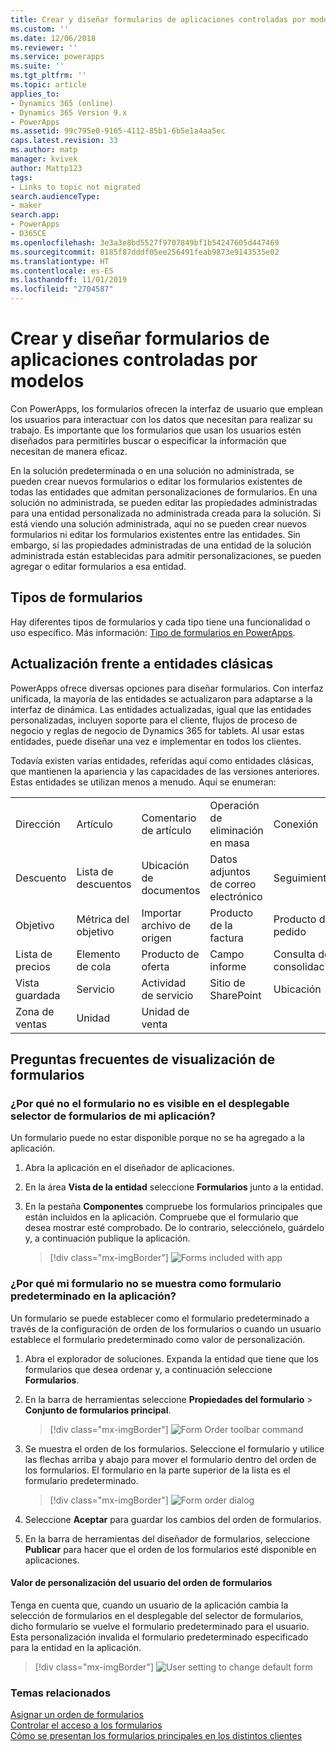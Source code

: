 ```yaml
---
title: Crear y diseñar formularios de aplicaciones controladas por modelos | MicrosoftDocs
ms.custom: ''
ms.date: 12/06/2018
ms.reviewer: ''
ms.service: powerapps
ms.suite: ''
ms.tgt_pltfrm: ''
ms.topic: article
applies_to:
- Dynamics 365 (online)
- Dynamics 365 Version 9.x
- PowerApps
ms.assetid: 99c795e0-9165-4112-85b1-6b5e1a4aa5ec
caps.latest.revision: 33
ms.author: matp
manager: kvivek
author: Mattp123
tags:
- Links to topic not migrated
search.audienceType:
- maker
search.app:
- PowerApps
- D365CE
ms.openlocfilehash: 3e3a3e8bd5527f9707849bf1b54247605d447469
ms.sourcegitcommit: 8185f87dddf05ee256491feab9873e9143535e02
ms.translationtype: HT
ms.contentlocale: es-ES
ms.lasthandoff: 11/01/2019
ms.locfileid: "2704587"
---
```

# <a name="create-and-design-model-driven-app-forms"></a>Crear y diseñar formularios de aplicaciones controladas por modelos 

Con PowerApps, los formularios ofrecen la interfaz de usuario que emplean los usuarios para interactuar con los datos que necesitan para realizar su trabajo. Es importante que los formularios que usan los usuarios estén diseñados para permitirles buscar o especificar la información que necesitan de manera eficaz. 

En la solución predeterminada o en una solución no administrada, se pueden crear nuevos formularios o editar los formularios existentes de todas las entidades que admitan personalizaciones de formularios. En una solución no administrada, se pueden editar las propiedades administradas para una entidad personalizada no administrada creada para la solución.
Si está viendo una solución administrada, aquí no se pueden crear nuevos formularios ni editar los formularios existentes entre las entidades. Sin embargo, si las propiedades administradas de una entidad de la solución administrada están establecidas para admitir personalizaciones, se pueden agregar o editar formularios a esa entidad. 
  

<a name="BKMK_TypesOfForms"></a> 
## <a name="type-of-forms"></a>Tipos de formularios
Hay diferentes tipos de formularios y cada tipo tiene una funcionalidad o uso específico. Más información: [Tipo de formularios en PowerApps](types-forms.md).  

  
<a name="BKMK_FormDifferencesByEntity"></a>   
## <a name="updated-versus-classic-entities"></a>Actualización frente a entidades clásicas  
PowerApps ofrece diversas opciones para diseñar formularios. Con interfaz unificada, la mayoría de las entidades se actualizaron para adaptarse a la interfaz de dinámica. Las entidades actualizadas, igual que las entidades personalizadas, incluyen soporte para el cliente, flujos de proceso de negocio y reglas de negocio de Dynamics 365 for tablets. Al usar estas entidades, puede diseñar una vez e implementar en todos los clientes.  
  
Todavía existen varias entidades, referidas aquí como entidades clásicas, que mantienen la apariencia y las capacidades de las versiones anteriores. Estas entidades se utilizan menos a menudo. Aquí se enumeran:  
  
||||||  
|-|-|-|-|-|  
|Dirección|Artículo|Comentario de artículo|Operación de eliminación en masa|Conexión|  
|Descuento|Lista de descuentos|Ubicación de documentos|Datos adjuntos de correo electrónico|Seguimiento|  
|Objetivo|Métrica del objetivo|Importar archivo de origen|Producto de la factura|Producto del pedido|  
|Lista de precios|Elemento de cola|Producto de oferta|Campo informe|Consulta de consolidación|  
|Vista guardada|Servicio|Actividad de servicio|Sitio de SharePoint|Ubicación|  
|Zona de ventas|Unidad|Unidad de venta|||  
  
## <a name="form-display-faq"></a>Preguntas frecuentes de visualización de formularios

### <a name="why-is-my-form-not-visible-in-the-form-selector-drop-down-in-my-app"></a>¿Por qué no el formulario no es visible en el desplegable selector de formularios de mi aplicación?
Un formulario puede no estar disponible porque no se ha agregado a la aplicación.
1. Abra la aplicación en el diseñador de aplicaciones.
2. En la área **Vista de la entidad** seleccione **Formularios** junto a la entidad.
3. En la pestaña **Componentes** compruebe los formularios principales que están incluidos en la aplicación. Compruebe que el formulario que desea mostrar esté comprobado. De lo contrario, selecciónelo, guárdelo y, a continuación publique la aplicación.

   > [!div class="mx-imgBorder"] 
   > ![](media/forms-included-in-app.png "Forms included with app")
   
### <a name="why-isnt-my-form-displayed-as-the-default-form-in-the-app"></a>¿Por qué mi formulario no se muestra como formulario predeterminado en la aplicación?
Un formulario se puede establecer como el formulario predeterminado a través de la configuración de orden de los formularios o cuando un usuario establece el formulario predeterminado como valor de personalización.
1. Abra el explorador de soluciones. Expanda la entidad que tiene que los formularios que desea ordenar y, a continuación seleccione **Formularios**.
2. En la barra de herramientas seleccione **Propiedades del formulario** > **Conjunto de formularios principal**. 

   > [!div class="mx-imgBorder"] 
   > ![](media/form-order-toolbar.png "Form Order toolbar command")
   
3. Se muestra el orden de los formularios. Seleccione el formulario y utilice las flechas arriba y abajo para mover el formulario dentro del orden de los formularios. El formulario en la parte superior de la lista es el formulario predeterminado. 

   > [!div class="mx-imgBorder"] 
   > ![](media/form-order-dialog.png "Form order dialog")
   
4. Seleccione **Aceptar** para guardar los cambios del orden de formularios.
5. En la barra de herramientas del diseñador de formularios, seleccione **Publicar** para hacer que el orden de los formularios esté disponible en aplicaciones.
 
#### <a name="form-order-user-personalization-setting"></a>Valor de personalización del usuario del orden de formularios
Tenga en cuenta que, cuando un usuario de la aplicación cambia la selección de formularios en el desplegable del selector de formularios, dicho formulario se vuelve el formulario predeterminado para el usuario. Esta personalización invalida el formulario predeterminado especificado para la entidad en la aplicación.

   > [!div class="mx-imgBorder"] 
   > ![](media/change-form-user-setting.png "User setting to change default form")
   
### <a name="related-topics"></a>Temas relacionados  
    
[Asignar un orden de formularios](assign-form-order.md) <br />
[Controlar el acceso a los formularios](control-access-forms.md) <br />
[Cómo se presentan los formularios principales en los distintos clientes](main-form-presentations.md) <br />
